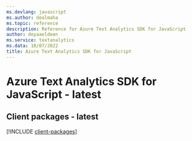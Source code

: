 ```yaml
---
ms.devlang: javascript
ms.author: dealmaha
ms.topic: reference
description: Reference for Azure Text Analytics SDK for JavaScript
author: deyaaeldeen
ms.service: textanalytics
ms.data: 10/07/2022
title: Azure Text Analytics SDK for JavaScript
---
```

# Azure Text Analytics SDK for JavaScript - latest

## Client packages - latest
[!INCLUDE [client-packages](text-analytics-client-index.md)]